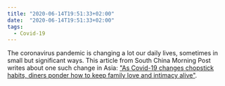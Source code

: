 ```yaml
---
title: "2020-06-14T19:51:33+02:00"
date:  "2020-06-14T19:51:33+02:00"
tags:
  - Covid-19
---
```


The coronavirus pandemic is changing a lot our daily lives, sometimes in small but significant ways. This article from South China Morning Post writes about one such change in Asia: ["As Covid-19 changes chopstick habits, diners ponder how to keep family love and intimacy alive"](https://web.archive.org/web/20200614175122/https://www.scmp.com/news/china/society/article/3088830/covid-19-changes-chopstick-habits-diners-ponder-how-keep-family).
